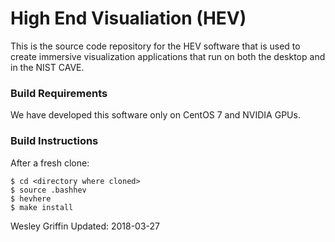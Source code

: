 High End Visualiation (HEV)
===

This is the source code repository for the HEV software that is used to create
immersive visualization applications that run on both the desktop and in the
NIST CAVE.

### Build Requirements

We have developed this software only on CentOS 7 and NVIDIA GPUs.

### Build Instructions

After a fresh clone:
```
$ cd <directory where cloned>
$ source .bashhev
$ hevhere
$ make install
```

Wesley Griffin
Updated: 2018-03-27

